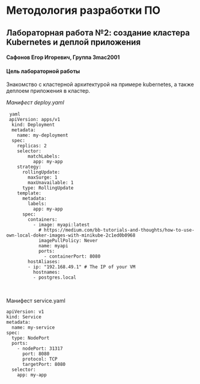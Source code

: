 <h1> Методология разработки ПО</h2>
<h2> Лабораторная работа №2: создание кластера Kubernetes и деплой приложения 
<h4> Сафонов Егор Игоревич, Группа 3mac2001</h4>
<h4>Цель лабораторной работы</h4> 
Знакомство с кластерной архитектурой на примере kubernetes, а также деплоем приложения в кластер.

*Манифест deploy.yaml*
<pre>
 <code>yaml 
 apiVersion: apps/v1
  kind: Deployment
  metadata:
    name: my-deployment
  spec:
    replicas: 2
    selector:
        matchLabels:
          app: my-app
    strategy:
      rollingUpdate:
        maxSurge: 1
        maxUnavailable: 1
      type: RollingUpdate
    template:
      metadata:
        labels:
          app: my-app
      spec:
        containers:
          - image: myapi:latest
            # https://medium.com/bb-tutorials-and-thoughts/how-to-use-own-local-doker-images-with-minikube-2c1ed0b0968
            imagePullPolicy: Never 
            name: myapi
            ports:
              - containerPort: 8080
        hostAliases:
        - ip: "192.168.49.1" # The IP of your VM
          hostnames:
          - postgres.local
          </code> 
          </pre>

Манифест service.yaml
<pre>
<code>apiVersion: v1
kind: Service
metadata:
  name: my-service
spec:
  type: NodePort
  ports:
    - nodePort: 31317
      port: 8080
      protocol: TCP
      targetPort: 8080
  selector:
    app: my-app
    </code>
    </pre>

